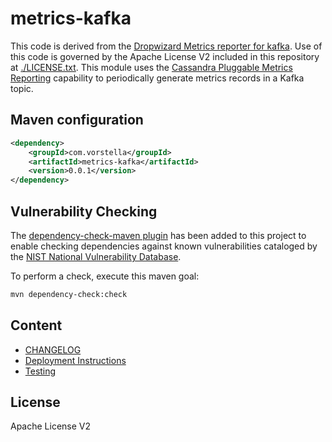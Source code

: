 # metrics-kafka
This code is derived from the [Dropwizard Metrics reporter for kafka](https://github.com/dropwizard/metrics). Use of this code is governed by the Apache License V2 included in this repository at [./LICENSE.txt](./LICENSE.txt). This module uses the [Cassandra Pluggable Metrics Reporting](https://www.datastax.com/dev/blog/pluggable-metrics-reporting-in-cassandra-2-0-2) capability to periodically generate metrics records in a Kafka topic.

## Maven configuration

```xml
<dependency>
    <groupId>com.vorstella</groupId>
    <artifactId>metrics-kafka</artifactId>
    <version>0.0.1</version>
</dependency>
```

## Vulnerability Checking

The [dependency-check-maven plugin](https://jeremylong.github.io/DependencyCheck/dependency-check-maven/index.html) has been added to this project to enable checking dependencies against known vulnerabilities cataloged by the [NIST National Vulnerability Database](https://nvd.nist.gov/).

To perform a check, execute this maven goal:

```bash
mvn dependency-check:check
```

## Content

- [CHANGELOG](./CHANGELOG.md)
- [Deployment Instructions](./docs/deployment.md)
- [Testing](./docs/testing.md)

## License

Apache License V2
